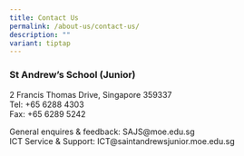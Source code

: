 ```yaml
---
title: Contact Us
permalink: /about-us/contact-us/
description: ""
variant: tiptap
---
```

<h3>St Andrew’s School (Junior)</h3>
<p>2 Francis Thomas Drive, Singapore 359337
<br>Tel: +65 6288 4303
<br>Fax: +65 6289 5242</p>
<p>General enquires &amp; feedback: SAJS@moe.edu.sg
<br>ICT Service &amp; Support: ICT@saintandrewsjunior.moe.edu.sg</p>
